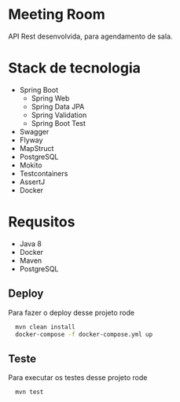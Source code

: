 
# Meeting Room

API Rest desenvolvida, para agendamento de sala.

# Stack de tecnologia
- Spring Boot
    - Spring Web
    - Spring Data JPA
    - Spring Validation
    - Spring Boot Test
- Swagger
- Flyway
- MapStruct
- PostgreSQL
- Mokito
- Testcontainers
- AssertJ
- Docker

# Requsitos

- Java 8
- Docker
- Maven
- PostgreSQL




## Deploy

Para fazer o deploy desse projeto rode

```bash
  mvn clean install
  docker-compose -f docker-compose.yml up
```


## Teste

Para executar os testes desse projeto rode

```bash
  mvn test
  
```